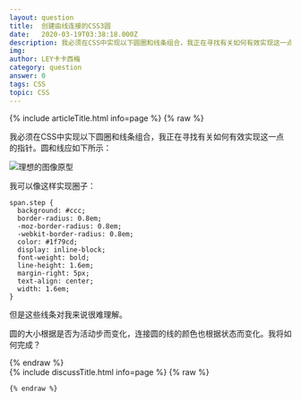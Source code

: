 ```yaml
---
layout: question
title:  创建由线连接的CSS3圆
date:   2020-03-19T03:38:18.000Z
description: 我必须在CSS中实现以下圆圈和线条组合，我正在寻找有关如何有效实现这一点的指针。圆和线应如下所示：我可以像这样实现圈子：span.step {...
img: 
author: LEY卡卡西梅
category: question
answer: 0
tags: CSS
topic: CSS
---
```

<div class="article-root">
  <div class="article">
    {% include articleTitle.html info=page %}
    {% raw %}
    <div class="article-content"><p><font style="vertical-align: inherit;"><font style="vertical-align: inherit;">我必须在CSS中实现以下圆圈和线条组合，我正在寻找有关如何有效实现这一点的指针。</font><font style="vertical-align: inherit;">圆和线应如下所示：</font></font></p>

<p><img src="https://www.samyoc.com//uploads/users/22872/images/thumbnails/1584588971690.png" data-src="https://www.samyoc.com//uploads/users/22872/images/1584588971690.png" alt="理想的图像原型"></p>

<p><font style="vertical-align: inherit;"><font style="vertical-align: inherit;">我可以像这样实现圈子：</font></font></p>

<pre><code>span.step {<font></font>
  background: #ccc;<font></font>
  border-radius: 0.8em;<font></font>
  -moz-border-radius: 0.8em;<font></font>
  -webkit-border-radius: 0.8em;<font></font>
  color: #1f79cd;<font></font>
  display: inline-block;<font></font>
  font-weight: bold;<font></font>
  line-height: 1.6em;<font></font>
  margin-right: 5px;<font></font>
  text-align: center;<font></font>
  width: 1.6em; <font></font>
}<font></font>
</code></pre>

<p><font style="vertical-align: inherit;"><font style="vertical-align: inherit;">但是这些线条对我来说很难理解。</font></font></p>

<p><font style="vertical-align: inherit;"><font style="vertical-align: inherit;">圆的大小根据是否为活动步而变化，连接圆的线的颜色也根据状态而变化。</font><font style="vertical-align: inherit;">我将如何完成？</font></font></p></div>
    {% endraw %}
  </div>

  <div class="discuss-wrapper">
    {% include discussTitle.html info=page %}
    {% raw %}
    
    {% endraw %}
  </div>
<div>
